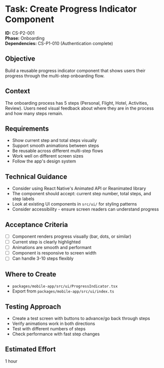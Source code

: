# Task: Create Progress Indicator Component

**ID:** CS-P2-001  
**Phase:** Onboarding  
**Dependencies:** CS-P1-010 (Authentication complete)

## Objective
Build a reusable progress indicator component that shows users their progress through the multi-step onboarding flow.

## Context
The onboarding process has 5 steps (Personal, Flight, Hotel, Activities, Review). Users need visual feedback about where they are in the process and how many steps remain.

## Requirements
- Show current step and total steps visually
- Support smooth animations between steps
- Be reusable across different multi-step flows
- Work well on different screen sizes
- Follow the app's design system

## Technical Guidance
- Consider using React Native's Animated API or Reanimated library
- The component should accept: current step number, total steps, and step labels
- Look at existing UI components in `src/ui/` for styling patterns
- Consider accessibility - ensure screen readers can understand progress

## Acceptance Criteria
- [ ] Component renders progress visually (bar, dots, or similar)
- [ ] Current step is clearly highlighted
- [ ] Animations are smooth and performant
- [ ] Component is responsive to screen width
- [ ] Can handle 3-10 steps flexibly

## Where to Create
- `packages/mobile-app/src/ui/ProgressIndicator.tsx`
- Export from `packages/mobile-app/src/ui/index.ts`

## Testing Approach
- Create a test screen with buttons to advance/go back through steps
- Verify animations work in both directions
- Test with different numbers of steps
- Check performance with fast step changes

## Estimated Effort
1 hour